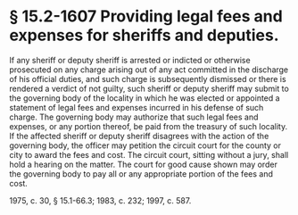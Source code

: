 # § 15.2-1607 Providing legal fees and expenses for sheriffs and deputies.

<p>If any sheriff or deputy sheriff is arrested or indicted or otherwise prosecuted on any charge arising out of any act committed in the discharge of his official duties, and such charge is subsequently dismissed or there is rendered a verdict of not guilty, such sheriff or deputy sheriff may submit to the governing body of the locality in which he was elected or appointed a statement of legal fees and expenses incurred in his defense of such charge. The governing body may authorize that such legal fees and expenses, or any portion thereof, be paid from the treasury of such locality. If the affected sheriff or deputy sheriff disagrees with the action of the governing body, the officer may petition the circuit court for the county or city to award the fees and cost. The circuit court, sitting without a jury, shall hold a hearing on the matter. The court for good cause shown may order the governing body to pay all or any appropriate portion of the fees and cost.</p><p>1975, c. 30, § 15.1-66.3; 1983, c. 232; 1997, c. 587.</p>